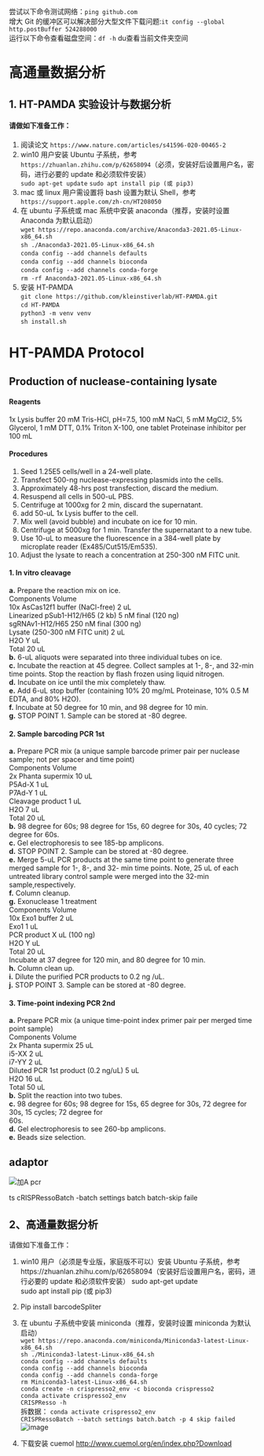 尝试以下命令测试网络：`ping github.com`  
增大 Git 的缓冲区可以解决部分大型文件下载问题:`it config --global http.postBuffer 524288000`  
运行以下命令查看磁盘空间：`df -h` du查看当前文件夹空间




# 高通量数据分析  
  
## 1. HT-PAMDA 实验设计与数据分析  
#### 请做如下准备工作：
1. 阅读论文 `https://www.nature.com/articles/s41596-020-00465-2`  
2. win10 用户安装 Ubuntu 子系统，参考 `https://zhuanlan.zhihu.com/p/62658094`（必须，安装好后设置用户名，密码，进行必要的 update 和必须软件安装）  
`sudo apt-get update`
`sudo apt install pip (或 pip3)`
3. mac 或 linux 用户需设置将 bash 设置为默认 Shell，参考 `https://support.apple.com/zh-cn/HT208050`    
4. 在 ubuntu 子系统或 mac 系统中安装 anaconda（推荐，安装时设置 Anaconda 为默认启动）  
`wget https://repo.anaconda.com/archive/Anaconda3-2021.05-Linux-x86_64.sh`  
`sh ./Anaconda3-2021.05-Linux-x86_64.sh`  
`conda config --add channels defaults`  
`conda config --add channels bioconda`  
`conda config --add channels conda-forge`  
`rm -rf Anaconda3-2021.05-Linux-x86_64.sh`  
5. 安装 HT-PAMDA  
`git clone https://github.com/kleinstiverlab/HT-PAMDA.git`  
`cd HT-PAMDA`  
`python3 -m venv venv`    
`sh install.sh`  
  
#  HT-PAMDA Protocol    
  
##  Production of nuclease-containing lysate  
#### Reagents  
1x Lysis buffer 20 mM Tris-HCl, pH=7.5, 100 mM NaCl, 5 mM MgCl2, 5% Glycerol, 1 mM DTT,
0.1% Triton X-100, one tablet Proteinase inhibitor per 100 mL  
#### Procedures  
1. Seed 1.25E5 cells/well in a 24-well plate.  
2. Transfect 500-ng nuclease-expressing plasmids into the cells.  
3. Approximately 48-hrs post transfection, discard the medium.  
4. Resuspend all cells in 500-uL PBS.  
5. Centrifuge at 1000xg for 2 min, discard the supernatant.  
6. add 50-uL 1x Lysis buffer to the cell.  
7. Mix well (avoid bubble) and incubate on ice for 10 min.  
8. Centrifuge at 5000xg for 1 min. Transfer the supernatant to a new tube.    
9. Use 10-uL to measure the fluorescence in a 384-well plate by microplate reader (Ex485/Cut515/Em535).  
10. Adjust the lysate to reach a concentration at 250-300 nM FITC unit.  
  

  
#### 1. In vitro cleavage  
**a.** Prepare the reaction mix on ice.  
Components Volume  
10x AsCas12f1 buffer (NaCl-free) 2 uL  
Linearized pSub1-H12/H65 (2 kb) 5 nM final (120 ng)  
sgRNAv1-H12/H65 250 nM final (300 ng)  
Lysate (250-300 nM FITC unit) 2 uL    
H2O Y uL  
Total 20 uL  
**b.** 6-uL aliquots were separated into three individual tubes on ice.  
**c.** Incubate the reaction at 45 degree. Collect samples at 1-, 8-, and 32-min time points. Stop the 
reaction by flash frozen using liquid nitrogen.  
**d.** Incubate on ice until the mix completely thaw.  
**e.** Add 6-uL stop buffer (containing 10% 20 mg/mL Proteinase, 10% 0.5 M EDTA, and 80% H2O).  
**f.** Incubate at 50 degree for 10 min, and 98 degree for 10 min.  
**g.** STOP POINT 1. Sample can be stored at -80 degree.  
  
#### 2. Sample barcoding PCR 1st  
**a.** Prepare PCR mix (a unique sample barcode primer pair per nuclease sample; not per spacer and time point)  
Components Volume  
2x Phanta supermix 10 uL  
P5Ad-X 1 uL  
P7Ad-Y 1 uL  
Cleavage product 1 uL  
H2O 7 uL  
Total 20 uL  
**b.** 98 degree for 60s; 98 degree for 15s, 60 degree for 30s, 40 cycles; 72 degree for 60s.  
**c.** Gel electrophoresis to see 185-bp amplicons.  
**d.** STOP POINT 2. Sample can be stored at -80 degree.  
**e.** Merge 5-uL PCR products at the same time point to generate three merged sample for 1-, 8-, and 32-
min time points. Note, 25 uL of each untreated library control sample were merged into the 32-min sample,respectively.  
**f.** Column cleanup.  
**g.** Exonuclease 1 treatment  
Components Volume  
10x Exo1 buffer 2 uL  
Exo1 1 uL  
PCR product X uL (100 ng)  
H2O Y uL  
Total 20 uL  
Incubate at 37 degree for 120 min, and 80 degree for 10 min.  
**h.** Column clean up.  
**i.** Dilute the purified PCR products to 0.2 ng /uL.  
**j.** STOP POINT 3. Sample can be stored at -80 degree. 
  
#### 3. Time-point indexing PCR 2nd  
**a.** Prepare PCR mix (a unique time-point index primer pair per merged time point sample)  
Components Volume  
2x Phanta supermix 25 uL  
i5-XX 2 uL  
i7-YY 2 uL  
Diluted PCR 1st product (0.2 ng/uL) 5 uL  
H2O 16 uL  
Total 50 uL  
**b.** Split the reaction into two tubes.  
**c.** 98 degree for 60s; 98 degree for 15s, 65 degree for 30s, 72 degree for 30s, 15 cycles; 72 degree for   
60s.  
**d.** Gel electrophoresis to see 260-bp amplicons.  
**e.** Beads size selection.  

## adaptor  
![加A pcr](https://github.com/user-attachments/assets/f1497a05-5398-4a07-b443-3aa825613c60)

ts cRISPRessoBatch -batch settings batch batch-skip faile  


## 2、高通量数据分析   
请做如下准备工作：   
1. win10 用户（必须是专业版，家庭版不可以）安装 Ubuntu 子系统，参考https://zhuanlan.zhihu.com/p/62658094（安装好后设置用户名，密码，进行必要的 update 和必须软件安装） 
sudo apt-get update  
sudo apt install pip (或 pip3)  
2. Pip install barcodeSpliter  
3. 在 ubuntu 子系统中安装 miniconda（推荐，安装时设置 miniconda 为默认启动）  
`wget https://repo.anaconda.com/miniconda/Miniconda3-latest-Linux-x86_64.sh`  
`sh ./Miniconda3-latest-Linux-x86_64.sh`  
`conda config --add channels defaults`  
`conda config --add channels bioconda`  
`conda config --add channels conda-forge`  
`rm Miniconda3-latest-Linux-x86_64.sh`  
`conda create -n crispresso2_env -c bioconda crispresso2`  
`conda activate crispresso2_env`  
`CRISPResso -h`  
拆数据：
`conda activate crispresso2_env`  
`CRISPRessoBatch --batch settings batch.batch -p 4 skip failed`  
![image](https://github.com/user-attachments/assets/789237aa-952f-4897-b052-b218f776b314)

5. 下载安装 cuemol
http://www.cuemol.org/en/index.php?Download
